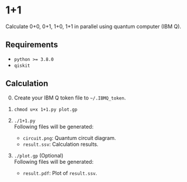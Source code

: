 # 1+1

Calculate 0+0, 0+1, 1+0, 1+1 in parallel using quantum computer (IBM Q).

<!-- ================================================================================ -->
<!-- ================================================================================ -->
## Requirements

* `python >= 3.8.0`
* `qiskit`

<!-- ================================================================================ -->
<!-- ================================================================================ -->
## Calculation

0. Create your IBM Q token file to `~/.IBMQ_token`.

1. `chmod u+x 1+1.py plot.gp`

2. `./1+1.py`  
   Following files will be generated:
   * `circuit.png`: Quantum circuit diagram.
   * `result.ssv`: Calculation results.
   
3. `./plot.gp` (Optional)  
   Following files will be generated:
   * `result.pdf`: Plot of `result.ssv`.
